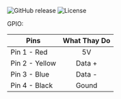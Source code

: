 ![GitHub release](https://img.shields.io/github/vrzoneyt/Project-Hack-Watch?include_prereleases=&sort=semver&color=blue)
![License](https://img.shields.io/badge/License-MIT-blue)



GPIO:

| Pins           | What Thay Do  | 
| -------------  |:-------------:| 
| Pin 1 - Red    | 5V            |
| Pin 2 - Yellow | Data +        | 
| Pin 3 - Blue   | Data -        |
| Pin 4 - Black  | Gound         |


